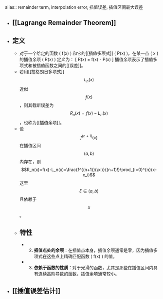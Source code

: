 alias:: remainder term, interpolation error, 插值误差, 插值区间最大误差

- ## [[Lagrange Remainder Theorem]]
- ## 定义
	- 对于一个给定的函数 \( f(x) \) 和它的[[插值多项式]] \( P(x) \)，在某一点 \( x \) 的插值余项 \( R(x) \) 定义为：
	  \[ R(x) = f(x) - P(x) \]
	  插值余项表示了插值多项式和被插值函数之间的[[误差]]。
	- 若用[[拉格朗日多项式]]$$L_n(x)$$近似$$f(x)$$，则其截断误差为$$R_n(x)=f(x)-L_n(x)$$，也称为[[插值余项]]。
	- 设$$f^{(n+1)}(x)$$在插值区间$$(a, b)$$内存在，则
	  $$R_n(x)=f(x)-L_n(x)=\frac{f^{(n+1)}(\xi)}{(n+1)!}\prod_{i=0}^{n}(x-x_i)$$
	  这里 $$\xi\in(a, b)$$ 且依赖于 $$x$$ 。
	- ## 特性
		- 2. **插值点处的余项**：在插值点本身，插值余项通常是零，因为插值多项式在这些点上精确匹配函数 \( f(x) \) 的值。
		- 3. **依赖于函数的性质**：对于光滑的函数，尤其是那些在插值区间内具有连续高阶导数的函数，插值余项通常较小。
- ## [[插值误差估计]]